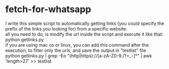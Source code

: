 # fetch-for-whatsapp
I write this simple script to automatically getting links (you could specify the prefix of the links you looking for) from a specific website.  
all you need to do, is modify the url inside the script and execute it like that:  
python getlinks.py  
if you are using mac os or linux, you can add this command after the execution, to filter only the urls, and save the output in "testlist" file  
python getlinks.py | grep -Eo "(http|https)://[a-zA-Z0-9./?=_-]*" | awk 'length>27' >> testlist
